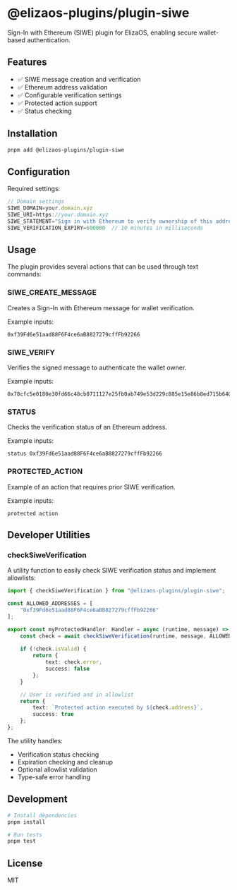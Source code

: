 # @elizaos-plugins/plugin-siwe

Sign-In with Ethereum (SIWE) plugin for ElizaOS, enabling secure wallet-based authentication.

## Features

- ✅ SIWE message creation and verification
- ✅ Ethereum address validation
- ✅ Configurable verification settings
- ✅ Protected action support
- ✅ Status checking

## Installation

```bash
pnpm add @elizaos-plugins/plugin-siwe
```

## Configuration

Required settings:

```typescript
// Domain settings
SIWE_DOMAIN=your.domain.xyz
SIWE_URI=https://your.domain.xyz
SIWE_STATEMENT="Sign in with Ethereum to verify ownership of this address"
SIWE_VERIFICATION_EXPIRY=600000  // 10 minutes in milliseconds
```

## Usage

The plugin provides several actions that can be used through text commands:

### SIWE_CREATE_MESSAGE
Creates a Sign-In with Ethereum message for wallet verification.

Example inputs:
```
0xf39Fd6e51aad88F6F4ce6aB8827279cffFb92266
```

### SIWE_VERIFY
Verifies the signed message to authenticate the wallet owner.

Example inputs:
```
0x78cfc5e0180e30fd66c48cb0711127e25fb0ab749e53d229c885e15e86b8ed715b6402e0b8de1a1845217d922ea216fcfe13f6c358d6f4e2a2ebe8cd93e7f8f41b
```

### STATUS
Checks the verification status of an Ethereum address.

Example inputs:
```
status 0xf39Fd6e51aad88F6F4ce6aB8827279cffFb92266
```

### PROTECTED_ACTION
Example of an action that requires prior SIWE verification.

Example inputs:
```
protected action
```

## Developer Utilities

### checkSiweVerification

A utility function to easily check SIWE verification status and implement allowlists:

```typescript
import { checkSiweVerification } from "@elizaos-plugins/plugin-siwe";

const ALLOWED_ADDRESSES = [
    "0xf39Fd6e51aad88F6F4ce6aB8827279cffFb92266"
];

export const myProtectedHandler: Handler = async (runtime, message) => {
    const check = await checkSiweVerification(runtime, message, ALLOWED_ADDRESSES);
    
    if (!check.isValid) {
        return {
            text: check.error,
            success: false
        };
    }

    // User is verified and in allowlist
    return {
        text: `Protected action executed by ${check.address}`,
        success: true
    };
};
```

The utility handles:
- Verification status checking
- Expiration checking and cleanup
- Optional allowlist validation
- Type-safe error handling

## Development

```bash
# Install dependencies
pnpm install

# Run tests
pnpm test
```

## License

MIT
